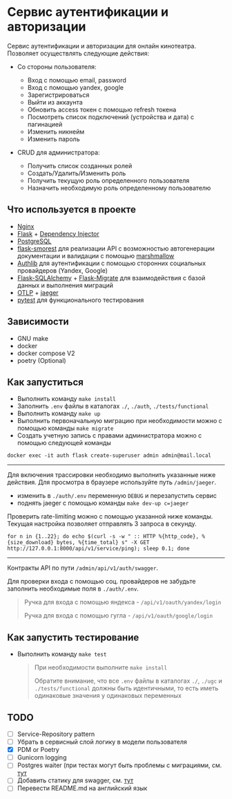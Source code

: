 # Сервис аутентификации и авторизации

Сервис аутентификации и авторизации для онлайн кинотеатра. Позволяет осуществлять следующие действия:

- Со стороны пользователя:

  - Вход с помощью email, password
  - Вход с помощью yandex, google
  - Зарегистрироваться
  - Выйти из аккаунта
  - Обновить access токен с помощью refresh токена
  - Посмотреть список подключений (устройства и дата) с пагинацией
  - Изменить никнейм
  - Изменить пароль

- CRUD для администратора:

  - Получить список созданных ролей
  - Создать/Удалить/Изменить роль
  - Получить текущую роль определенного пользователя
  - Назначить необходимую роль определенному пользователю

## Что используется в проекте

- [Nginx](https://nginx.org/)
- [Flask](https://flask.palletsprojects.com/en/latest/) +
  [Dependency Injector](https://python-dependency-injector.ets-labs.org/)
- [PostgreSQL](https://www.postgresql.org/)
- [flask-smorest](https://github.com/marshmallow-code/flask-smorest) для реализации API
  с возможностью автогенерации документации
  и валидации с помощью [marshmallow](https://github.com/marshmallow-code/marshmallow)
- [Authlib](https://authlib.org/) для аутентификации с помощью сторонних социальных провайдеров (Yandex, Google)
- [Flask-SQLAlchemy](https://flask-sqlalchemy.palletsprojects.com/en/latest/) +
  [Flask-Migrate](https://flask-migrate.readthedocs.io/en/latest/) для взаимодействия с базой данных и выполнения миграций
- [OTLP](https://opentelemetry.io/) + [jaeger](https://www.jaegertracing.io/)
- [pytest](https://docs.pytest.org/en/latest/) для функционального тестирования

## Зависимости

- GNU make
- docker
- docker compose V2
- poetry (Optional)

## Как запуститься

- Выполнить команду `make install`
- Заполнить `.env` файлы в каталогах `./`, `./auth`, `./tests/functional`
- Выполнить команду `make up`
- Выполнить первоначальную миграцию при необходимости можно с помощью команды `make migrate`
- Cоздать учетную запись с правами администратора можно с помощью следующей команды

```
docker exec -it auth flask create-superuser admin admin@mail.local
```

---

Для включения трассировки необходимо выполнить указанные ниже действия. Для просмотра в браузере используйте путь `/admin/jaeger`.

- изменить в `./auth/.env` переменную `DEBUG` и перезапустить сервис
- поднять jaeger с помощью команды `make dev-up c=jaeger`

Проверить rate-limiting можно с помощью указанной ниже команды. Текущая настройка позволяет отправлять 3 запроса в секунду.

```
for n in {1..22}; do echo $(curl -s -w " :: HTTP %{http_code}, %{size_download} bytes, %{time_total} s" -X GET http://127.0.0.1:8000/api/v1/service/ping); sleep 0.1; done
```

---

Контракты API по пути `/admin/api/v1/auth/swagger`.

Для проверки входа с помощью соц. провайдеров не забудьте заполнить необходимые поля в `./auth/.env`.

> Ручка для входа с помощью яндекса - `/api/v1/oauth/yandex/login`
>
> Ручка для входа с помощью гугла - `/api/v1/oauth/google/login`

## Как запустить тестирование

- Выполнить команду `make test`
  > При необходимости выполните `make install`
  >
  > Обратите внимание, что все `.env` файлы в каталогах `./`, `./ugc` и `./tests/functional` должны быть идентичными,
  > то есть иметь одинаковые значения у одинаковых переменных

## TODO

- [ ] Service-Repository pattern
- [ ] Убрать в сервисный слой логику в модели пользователя
- [x] PDM or Poetry
- [ ] Gunicorn logging
- [ ] Postgres waiter (при тестах могут быть проблемы с миграциями,
      см. [тут](https://github.com/serginhohigh/movies-auth-api/blob/eba2d8a09032a4d2b99b9c98633c986eb1f309ef/Makefile#L50)
- [ ] Добавить статику для swagger,
      см. [тут](https://github.com/serginhohigh/movies-auth-api/blob/eba2d8a09032a4d2b99b9c98633c986eb1f309ef/auth/src/core/config.py#L49)
- [ ] Перевести README.md на английский язык
